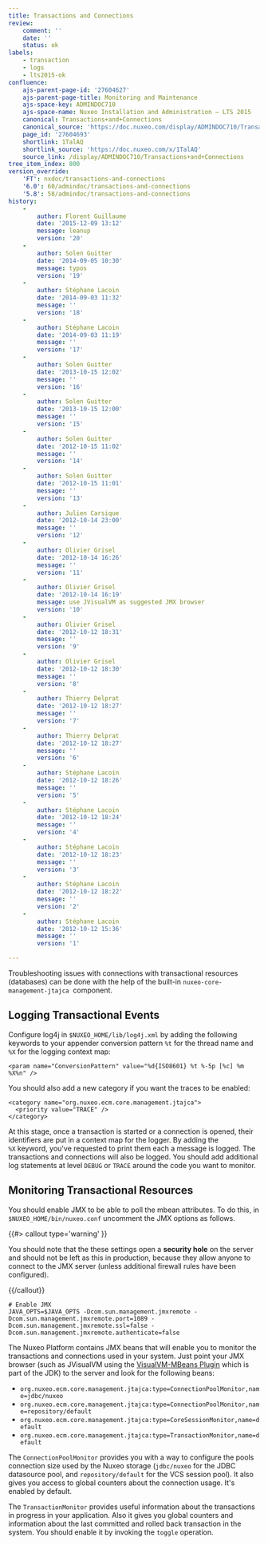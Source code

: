 ```yaml
---
title: Transactions and Connections
review:
    comment: ''
    date: ''
    status: ok
labels:
    - transaction
    - logs
    - lts2015-ok
confluence:
    ajs-parent-page-id: '27604627'
    ajs-parent-page-title: Monitoring and Maintenance
    ajs-space-key: ADMINDOC710
    ajs-space-name: Nuxeo Installation and Administration — LTS 2015
    canonical: Transactions+and+Connections
    canonical_source: 'https://doc.nuxeo.com/display/ADMINDOC710/Transactions+and+Connections'
    page_id: '27604693'
    shortlink: 1TalAQ
    shortlink_source: 'https://doc.nuxeo.com/x/1TalAQ'
    source_link: /display/ADMINDOC710/Transactions+and+Connections
tree_item_index: 800
version_override:
    'FT': nxdoc/transactions-and-connections
    '6.0': 60/admindoc/transactions-and-connections
    '5.8': 58/admindoc/transactions-and-connections
history:
    -
        author: Florent Guillaume
        date: '2015-12-09 13:12'
        message: leanup
        version: '20'
    -
        author: Solen Guitter
        date: '2014-09-05 10:30'
        message: typos
        version: '19'
    -
        author: Stéphane Lacoin
        date: '2014-09-03 11:32'
        message: ''
        version: '18'
    -
        author: Stéphane Lacoin
        date: '2014-09-03 11:19'
        message: ''
        version: '17'
    -
        author: Solen Guitter
        date: '2013-10-15 12:02'
        message: ''
        version: '16'
    -
        author: Solen Guitter
        date: '2013-10-15 12:00'
        message: ''
        version: '15'
    -
        author: Solen Guitter
        date: '2012-10-15 11:02'
        message: ''
        version: '14'
    -
        author: Solen Guitter
        date: '2012-10-15 11:01'
        message: ''
        version: '13'
    -
        author: Julien Carsique
        date: '2012-10-14 23:00'
        message: ''
        version: '12'
    -
        author: Olivier Grisel
        date: '2012-10-14 16:26'
        message: ''
        version: '11'
    -
        author: Olivier Grisel
        date: '2012-10-14 16:19'
        message: use JVisualVM as suggested JMX browser
        version: '10'
    -
        author: Olivier Grisel
        date: '2012-10-12 18:31'
        message: ''
        version: '9'
    -
        author: Olivier Grisel
        date: '2012-10-12 18:30'
        message: ''
        version: '8'
    -
        author: Thierry Delprat
        date: '2012-10-12 18:27'
        message: ''
        version: '7'
    -
        author: Thierry Delprat
        date: '2012-10-12 18:27'
        message: ''
        version: '6'
    -
        author: Stéphane Lacoin
        date: '2012-10-12 18:26'
        message: ''
        version: '5'
    -
        author: Stéphane Lacoin
        date: '2012-10-12 18:24'
        message: ''
        version: '4'
    -
        author: Stéphane Lacoin
        date: '2012-10-12 18:23'
        message: ''
        version: '3'
    -
        author: Stéphane Lacoin
        date: '2012-10-12 18:22'
        message: ''
        version: '2'
    -
        author: Stéphane Lacoin
        date: '2012-10-12 15:36'
        message: ''
        version: '1'

---
```

Troubleshooting issues with&nbsp;connections with transactional resources (databases) can be done with the help of the built-in&nbsp;`nuxeo-core-management-jtajca` &nbsp;component.

## Logging Transactional Events

Configure log4j in `$NUXEO_HOME/lib/log4j.xml` by adding the following keywords to your appender conversion pattern `%t` for the thread name and `%X`&nbsp;for the logging context map:

```html/xml
<param name="ConversionPattern" value="%d{ISO8601} %t %-5p [%c] %m %X%n" />
```

You should also add a new category if you want the traces to be enabled:

```html/xml
<category name="org.nuxeo.ecm.core.management.jtajca">
  <priority value="TRACE" />
</category>
```

At this stage, once a transaction is started or a connection is opened, their identifiers are put in a context map for the logger. By adding the `%X`&nbsp;keyword, you've requested to print them each a message is logged. The transactions and connections will also be logged. You should add additional log statements at level `DEBUG` or `TRACE` around the code you want to monitor.

## Monitoring Transactional Resources

You should enable JMX to be able to poll the mbean attributes. To do this, in `$NUXEO_HOME/bin/nuxeo.conf`&nbsp;uncomment the JMX options as follows.

{{#> callout type='warning' }}

You should note that the these settings open a **security hole** on the server and should not be left as this in production, because they allow anyone to connect to the JMX server (unless additional firewall rules have been configured).

{{/callout}}

```
# Enable JMX
JAVA_OPTS=$JAVA_OPTS -Dcom.sun.management.jmxremote -Dcom.sun.management.jmxremote.port=1089 -Dcom.sun.management.jmxremote.ssl=false -Dcom.sun.management.jmxremote.authenticate=false
```

The Nuxeo Platform contains JMX beans that will enable you to monitor the transactions and connections used in your system. Just point your JMX browser (such as JVisualVM using the [VisualVM-MBeans Plugin](https://visualvm.java.net/mbeans_tab.html)&nbsp;which is part of the JDK)&nbsp;to the server and look for the following beans:

*   `org.nuxeo.ecm.core.management.jtajca:type=ConnectionPoolMonitor,name=jdbc/nuxeo`
*   `org.nuxeo.ecm.core.management.jtajca:type=ConnectionPoolMonitor,name=repository/default`
*   `org.nuxeo.ecm.core.management.jtajca:type=CoreSessionMonitor,name=default`
*   `org.nuxeo.ecm.core.management.jtajca:type=TransactionMonitor,name=default`

The `ConnectionPoolMonitor` provides you with a way to configure the pools connection size used by the Nuxeo storage (`jdbc/nuxeo` for the JDBC datasource pool, and `repository/default` for the VCS session pool). It also gives you access to global counters about the connection usage. It's enabled by default.

The `TransactionMonitor` provides useful information about the transactions in progress in your application. Also it gives you global counters and information about the last committed and rolled back transaction in the system. You should enable it by invoking the&nbsp;`toggle` operation.

&nbsp;
